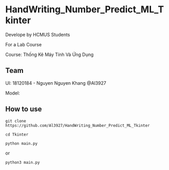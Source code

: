 # HandWriting_Number_Predict_ML_Tkinter
 
Develope by HCMUS Students

For a Lab Course

Course: Thống Kê Máy Tính Và Ứng Dụng

## Team

UI: 18120184 - Nguyen Nguyen Khang @Al3927

Model:

## How to use

```
git clone https://github.com/Al3927/HandWriting_Number_Predict_ML_Tkinter
```
```
cd Tkinter
```

```python
python main.py
```
or
```python
python3 main.py
```

